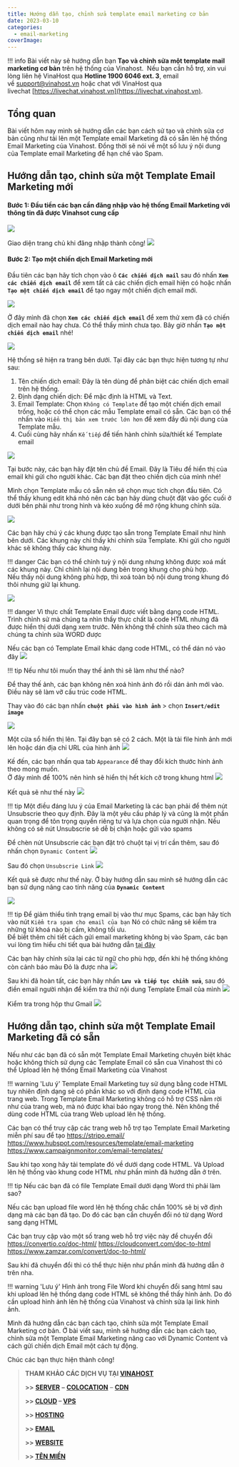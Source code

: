 ```yaml
---
title: Hướng dẫn tạo, chỉnh sửa template email marketing cơ bản
date: 2023-03-10
categories:
  - email-marketing
coverImage:
---
```

!!! info 
	Bài viết này sẽ hướng dẫn bạn **Tạo và chỉnh sửa một template mail marketing cơ bản** trên hệ thống của Vinahost.  
	Nếu bạn cần hỗ trợ, xin vui lòng liên hệ VinaHost qua **Hotline 1900 6046 ext. 3**, email về [support@vinahost.vn](mailto:support@vinahost.vn) hoặc chat với VinaHost qua livechat [https://livechat.vinahost.vn](https://livechat.vinahost.vn).


## Tổng quan

Bài viết hôm nay mình sẽ hướng dẫn các bạn cách sử tạo và chỉnh sửa cơ bản cũng như tải lên một Template email Marketing đã có sẵn lên hệ thống Email Marketing của Vinahost. Đồng thời sẽ nói về một số lưu ý nội dung của Template email Marketing để hạn chế vào Spam. 

## Hướng dẫn tạo, chỉnh sửa một Template Email Marketing mới

#### Bước 1:  Đầu tiền các bạn cần đăng nhập vào hệ thống Email Marketing với thông tin đã được Vinahsot cung cấp

![](images/login.png)

Giao diện trang chủ khi đăng nhập thành công!
![](images/dashboard.png)
#### Bước 2:  Tạo một chiến dịch Email Marketing mới

Đầu tiên các bạn hãy tích chọn vào ô **`Các chiến dịch mail`** sau đó nhấn **`Xem các chiến dịch email`** để xem tất cả các chiến dịch email hiện có hoặc nhấn **`Tạo một chiến dịch email`** để tạo ngay một chiến dịch email mới.

![](images/create_template_1.png)


Ở đây mình đã chọn **`Xem các chiến dịch email`** để xem thử xem đã có chiến dịch email nào hay chưa. Có thể thấy mình chưa tạo. Bây giờ nhấn **`Tạo một chiến dịch email`** nhé!

![](images/create_template_2.png)


Hệ thống sẽ hiện ra trang bên dưới. Tại đây các bạn thực hiện tương tự như sau:
1. Tên chiến dịch email: Đây là tên dùng để phân biệt các chiến dịch email trên hệ thống.  
2. Định dạng chiến dịch: Để mặc định là HTML và Text.  
3. Email Template: Chọn `Không có Template` để tạo một chiến dịch email trống, hoặc có thể chọn các mẫu Template email có sẵn. Các bạn có thể nhấn vào `Hiển thị bản xem trước lớn hơn` để xem đầy đủ nội dung của Template mẫu.  
4. Cuối cùng hãy nhấn `Kế tiếp` để tiến hành chỉnh sửa/thiết kế Template email  

![](images/create_template_3.png)


Tại bước này, các bạn hãy đặt tên chủ đề Email. Đây là Tiêu đề hiển thị của email khi gửi cho người khác. Các bạn đặt theo chiến dịch của mình nhé!

Mình chọn Template mẫu có sẵn nên sẽ chọn mục tích chọn đầu tiên.
Có thể thấy khung edit khá nhỏ nên các bạn hãy dùng chuột đặt vào gốc cuối ở dưới bên phải như trong hình và kéo xuống để mở rộng khung chỉnh sửa.

![](images/create_template_4.png)


Các bạn hãy chú ý các khung được tạo sẵn trong Template Email như hình bên dưới. Các khung này chỉ thấy khi chỉnh sửa Template. Khi gửi cho người khác sẽ không thấy các khung này.

!!! danger
	Các bạn có thể chỉnh tuỳ ý nội dung nhưng không được xoá mất các khung này.
	Chỉ chỉnh lại nội dung bên trong khung cho phù hợp.  
	Nếu thấy nội dung không phù hợp, thì xoá toàn bộ nội dung trong khung đó thôi nhưng giữ lại khung.

![](images/edit_template_email_1.png)

!!! danger
	Vì thực chất Template Email được viết bằng dạng code HTML.  
	Trình chỉnh sử mà chúng ta nhìn thấy thực chất là code HTML nhưng đã được hiển thị dưới dạng xem trước. Nên không thể chỉnh sửa theo cách mà chúng ta chỉnh sửa WORD được

Nếu các bạn có Template Email khác dạng code HTML, có thể dán nó vào đây
![](images/edit_template_email_2.png)

!!! tip
	Nếu như tôi muốn thay thế ảnh thì sẽ làm như thế nào?

Để thay thế ảnh, các bạn không nên xoá hình ảnh đó rồi dán ảnh mới vào. Điều này sẽ làm vỡ cấu trúc code HTML.

Thay vào đó các bạn nhấn **`chuột phải vào hình ảnh`** > chọn **`Insert/edit image`**

![](images/edit_template_email_3.png)

Một cửa sổ hiển thị lên. Tại đây bạn sẽ có 2 cách. Một là tải file hình ảnh mới lên hoặc dán địa chỉ URL của hình ảnh
![](images/edit_template_email_4.png)

Kế đến, các bạn nhấn qua tab `Appearance` để thay đổi kích thước hình ảnh theo mong muốn.  
Ở đây mình để 100% nên hình sẽ hiển thị hết kích cỡ trong khung html
![](images/edit_template_email_5.png)


Kết quả sẽ như thế này
![](images/edit_template_email_6.png)


!!! tip
	Một điều đáng lưu ý của Email Marketing là các bạn phải để thêm nút Unsubscrie theo quy định. Đây là một yêu cầu pháp lý và cũng là một phần quan trọng để tôn trọng quyền riêng tư và lựa chọn của người nhận. 
	Nếu không có sẽ nút  Unsubscrie sẽ dễ bị chặn hoặc gửi vào spams

Để chèn nút Unsubscrie các bạn đặt trỏ chuột tại vị trí cần thêm, sau đó nhấn chọn `Dynamic Content` 
![](images/edit_template_email_7.png)

Sau đó chọn `Unsubscrie Link`
![](images/edit_template_email_8.png)

Kết quả sẽ được như thế này.
Ở bày hướng dẫn sau mình sẽ hướng dẫn các bạn sử dụng nâng cao tính năng của **`Dynamic Content`**

![](images/edit_template_email_9.png)

!!! tip
	Để giảm thiểu tình trạng email bị vào thư mục Spams, các bạn hãy tích vào nút `Kiểm tra spam cho email của bạn` Nó có chức năng sẽ kiểm tra những từ khoá nào bị cấm, không tối ưu.   
	Để biết thêm chi tiết cách gửi email marketing không bị vào Spam, các bạn vui lòng tìm hiểu chi tiết qua bài hướng dẫn [tại đây](https://vinahost.vn/luu-y-su-dung-email-marketing/)

Các bạn hãy chỉnh sửa lại các từ ngữ cho phù hợp, đến khi hệ thống không còn cảnh báo màu Đỏ là được nha
![](images/edit_template_email_10.png)

Sau khi đã hoàn tất, các bạn hãy nhấn **`Lưu và tiếp tục chỉnh sửa`**, sau đó điền email người nhận để kiểm tra thử nội dung Template Email của mình
![](images/edit_template_email_11.png)

Kiểm tra trong hộp thư Gmail
![](images/edit_template_email_12.png)


## Hướng dẫn tạo, chỉnh sửa một Template Email Marketing đã có sẵn

Nếu như các bạn đã có sẵn một Template Email Marketing chuyên biệt khác hoặc không thích sử dụng các Template Email có sẵn cua Vinahost thì có thể Upload lên hệ thống Email Marketing của Vinahost

!!! warning 'Lưu ý'
	Template Email Marketing tuy sử dụng bằng code HTML tuy nhiên định dạng sẽ có phần khác so với định dạng code HTML của trang web.
	Trong Template Email Marketing không có hỗ trợ CSS nằm rời như của trang web, mà nó được khai báo ngay trong thẻ. Nên không thể dùng code HTML của trang Web upload lên hệ thống.

Các bạn có thể truy cập các trang web hỗ trợ tạo Template Email Marketing miễn phí sau để tạo
https://stripo.email/
https://www.hubspot.com/resources/template/email-marketing
https://www.campaignmonitor.com/email-templates/


Sau khi tạo xong hãy tải template đó về dưới dạng code HTML. Và Upload lên hệ thống vào khung code HTML như phần mình đã hướng dẫn ở trên.

!!! tip
	Nếu các bạn đã có file Template Email dưới dạng Word thì phải làm sao?

Nếu các bạn upload file word lên hệ thống chắc chắn 100% sẽ bị vỡ định dạng mà các bạn đã tạo. Do đó các bạn cần chuyển đổi nó từ dạng Word sang dạng HTML

Các bạn truy cập vào một số trang web hỗ trợ việc này để chuyển đổi
https://convertio.co/doc-html/
https://cloudconvert.com/doc-to-html
https://www.zamzar.com/convert/doc-to-html/

Sau khi đã chuyển đổi thì có thể  thực hiện như phần mình đã hướng dẫn ở trên nha.

!!! warning 'Lưu ý'
	Hình ảnh trong File Word khi chuyển đổi sang html sau khi upload lên hệ thống dạng code HTML sẽ không thể thấy hình ảnh.
	Do đó cần upload hình ảnh lên hệ thống của Vinahost và chỉnh sửa lại link hình ảnh.

Mình đã hướng dẫn các bạn cách tạo, chỉnh sửa một Template Email Marketing cơ bản. Ở bài viết sau, mình sẽ hướng dẫn các bạn cách tạo, chỉnh sửa một Template Email Marketing nâng cao với Dynamic Content và cách gửi chiến dịch Email một cách tự động.


Chúc các bạn thực hiện thành công!

> **THAM KHẢO CÁC DỊCH VỤ TẠI [VINAHOST](https://vinahost.vn/)**
> 
> **\>>** [**SERVER**](https://vinahost.vn/thue-may-chu-rieng/) **–** [**COLOCATION**](https://vinahost.vn/colocation.html) – [**CDN**](https://vinahost.vn/dich-vu-cdn-chuyen-nghiep)
> 
> **\>> [CLOUD](https://vinahost.vn/cloud-server-gia-re/) – [VPS](https://vinahost.vn/vps-ssd-chuyen-nghiep/)**
> 
> **\>> [HOSTING](https://vinahost.vn/wordpress-hosting)**
> 
> **\>> [EMAIL](https://vinahost.vn/email-hosting)**
> 
> **\>> [WEBSITE](http://vinawebsite.vn/)**
> 
> **\>> [TÊN MIỀN](https://vinahost.vn/ten-mien-gia-re/)**

